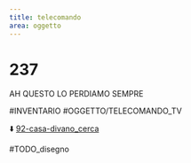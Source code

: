 ```yaml
---
title: telecomando
area: oggetto
---
```

# 237
AH QUESTO LO PERDIAMO SEMPRE

#INVENTARIO #OGGETTO/TELECOMANDO_TV

⬇️ [92-casa-divano_cerca](92-casa-divano_cerca.md)

#TODO_disegno
